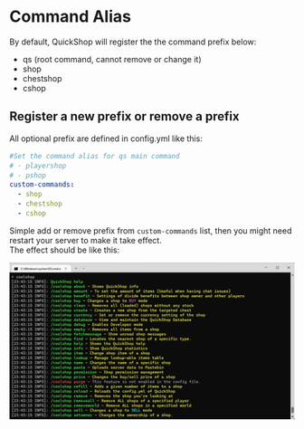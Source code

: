 # Command Alias

By default, QuickShop will register the the command prefix below:

* qs (root command, cannot remove or change it)
* shop
* chestshop
* cshop

## Register a new prefix or remove a prefix

All optional prefix are defined in config.yml like this:

```yaml
#Set the command alias for qs main command
# - playershop
# - pshop
custom-commands:
  - shop
  - chestshop
  - cshop
```

Simple add or remove prefix from `custom-commands` list, then you might need restart your server to make it take effect.  
The effect should be like this:

![command-alias](./img/command-alias.png)